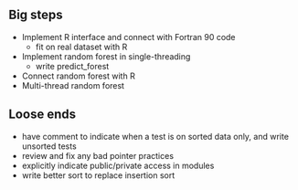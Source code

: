 
Big steps
---------

* Implement R interface and connect with Fortran 90 code
	* fit on real dataset with R
* Implement random forest in single-threading
	* write predict_forest
* Connect random forest with R
* Multi-thread random forest

Loose ends
----------
* have comment to indicate when a test is on sorted data only, and write unsorted tests
* review and fix any bad pointer practices
* explicitly indicate public/private access in modules
* write better sort to replace insertion sort
